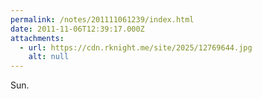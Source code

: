 ```yaml
---
permalink: /notes/201111061239/index.html
date: 2011-11-06T12:39:17.000Z
attachments:
  - url: https://cdn.rknight.me/site/2025/12769644.jpg
    alt: null
---
```


Sun.
